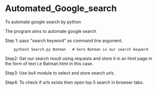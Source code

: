 # Automated_Google_search
To automate google search by python

The program aims to automate google search

Step 1: pass "search keyword" as command line argument.
        
        python3 Search.py Batman   # here Batman is our search keyword


Step2: Get our search result using requests and store it in an html page in the form of text i.e Batman.html in this case.

Step3: Use bs4 module to select and store search urls.

Step4: To check if urls exists then open top 5 search in browser tabs.
